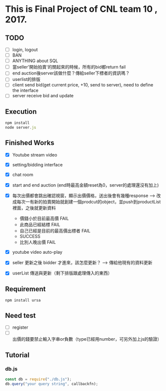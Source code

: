 # This is Final Project of CNL team 10 , 2017.

## TODO

- [ ] login, logout
- [ ] BAN
- [ ] ANYTHING about SQL
- [ ] 當seller'開始拍賣'的關起來的時候，所有的bid都return fail
- [ ] end auction後server該做什麼？傳給seller下標者的資訊嗎？
- [ ] userlist的排版
- [ ] client send bid(get current price, +10, send to server), need to define the interface
- [ ] server receive bid and update

## Execution

```javascript
npm install
node server.js
```
## Finished Works

- [x] Youtube stream video
- [x] setting/bidding interface
- [x] chat room
- [x] start and end auction (end時最高金額reset為0，server的處理還沒有加上)
- [x] 每次出價都會跳出確認視窗，顯示出價價格，送出後會有幾種response --> 改成每次一有新的拍賣開始就創建一個prodcut的object，並push到productList裡面，之後就更新資料

  - 價錢小於目前最高價 FAIL
  - 此商品已經結標 FAIL
  - 自己已經是目前的最高價出標者 FAIL
  - SUCCESS
  - 比別人晚出價 FAIL
  
- [x] youtube video auto-play
- [x] seller 更新之後 bidder 才進來，該怎麼更新？
--> 傳給他現有的資料更新
- [x] userList 傳送與更新（剩下排版跟處理傳入的東西）

## Requirement
```
npm install ursa
```
## Need test

- [ ] register
- [ ] 出價的錢要禁止輸入字串or負數（type已經用number，可另外加上js的驗證）

## Tutorial

### db.js

```javascript
const db = require("./db.js");
db.query("your query string", callbackfn);
```

